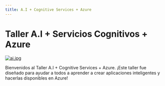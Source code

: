 ```yaml
---
title: A.I + Cognitive Services + Azure
---
```


# Taller A.I + Servicios Cognitivos + Azure

[![ai.jpg](https://i.postimg.cc/MZy1p5jr/Black-and-White-Geometric-Technology-Keynote-Presentation.jpg)](https://postimg.cc/YjCvX1R1)

Bienvenidos al Taller A.I + Cognitive Services + Azure. ¡Este taller fue diseñado para ayudar a todos a aprender a crear aplicaciones inteligentes y hacerlas disponibles en Azure!